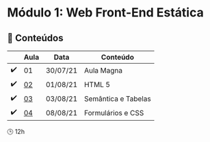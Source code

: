 # Módulo 1: Web Front-End Estática

## :blue_book: Conteúdos
| |  Aula | Data  |  Conteúdo |
|------------| ------------ | ------------ |------------
| :heavy_check_mark: |  01 | 30/07/21 | Aula Magna
| :heavy_check_mark: |  [02](aula_02) | 01/08/21 | HTML 5
| :heavy_check_mark: |  [03](aula_03) | 03/08/21 | Semântica e Tabelas
| :heavy_check_mark: |  [04](aula_04) | 08/08/21 | Formulários e CSS

:clock3: 12h
